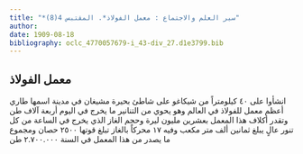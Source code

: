 ```yaml
---
title: "*سير العلم والاجتماع : معمل الفولاذ*. المقتبس 4(8)"
author: 
date: 1909-08-18
bibliography: oclc_4770057679-i_43-div_27.d1e3799.bib
---
```




##  معمل الفولاذ 


 انشأوا على  ٤٠  كيلومتراً من شيكاغو على شاطئ بحيرة مشيغان في مدينة اسمها طاري أعظم معمل للفولاذ في العالم وهو يحوي من التنانير ما يخرج في اليوم  أربعة آلاف  طن وتقدر أكلاف هذا المعمل بعشرين مليون ليرة وحجم الغاز الذي يخرج في الساعة من كل تنور عالٍ يبلغ  ثمانين  ألف  متر مكعب وفيه  ١٧  محركاً بالغاز تبلغ قوتها  ٢٥٠٠   حصان ومجموع ما يصدر من هذا المعمل في السنة  ٢.٧٠٠.٠٠٠  طن 
